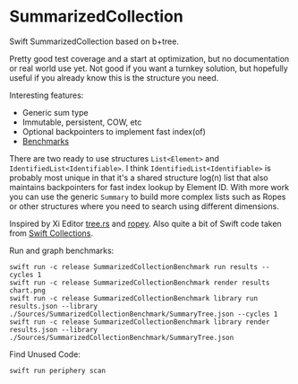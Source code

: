 # SummarizedCollection

Swift SummarizedCollection based on b+tree.

Pretty good test coverage and a start at optimization, but no documentation or real world use yet. Not good if you want a turnkey solution, but hopefully useful if you already know this is the structure you need.

Interesting features:

- Generic sum type
- Immutable, persistent, COW, etc
- Optional backpointers to implement fast index(of)
- [Benchmarks](./results.html)

There are two ready to use structures `List<Element>` and `IdentifiedList<Identifiable>`. I think `IdentifiedList<Identifiable>` is probably most unique in that it's a shared structure log(n) list that also maintains backpointers for fast index lookup by Element ID. With more work you can use the generic `Summary` to build more complex lists such as Ropes or other structures where you need to search using different dimensions.   

Inspired by Xi Editor [tree.rs](https://github.com/xi-editor/xi-editor/blob/master/rust/rope/src/tree.rs) and [ropey](https://github.com/cessen/ropey). Also quite a bit of Swift code taken from [Swift Collections](https://github.com/apple/swift-collections).

Run and graph benchmarks:

``` 
swift run -c release SummarizedCollectionBenchmark run results --cycles 1
swift run -c release SummarizedCollectionBenchmark render results chart.png
swift run -c release SummarizedCollectionBenchmark library run results.json --library ./Sources/SummarizedCollectionBenchmark/SummaryTree.json --cycles 1
swift run -c release SummarizedCollectionBenchmark library render results.json --library ./Sources/SummarizedCollectionBenchmark/SummaryTree.json
```

Find Unused Code:

```
swift run periphery scan
```
